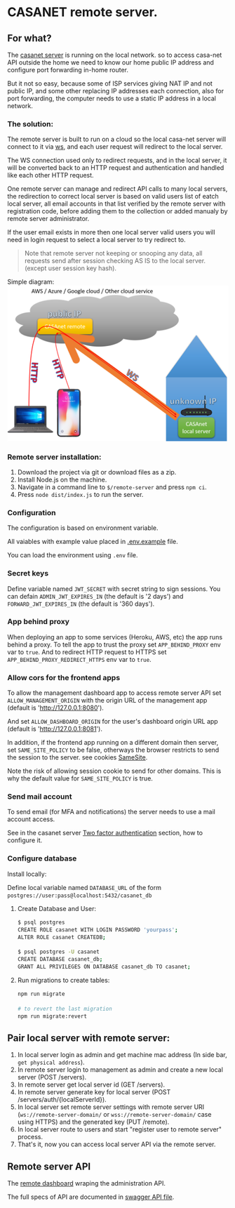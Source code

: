 # CASANET remote server.

## For what?
The [casanet server](https://github.com/casanet/casanet-server) is running on the local network. 
so to access casa-net API outside the home we need to know our home public IP address and configure port forwarding in-home router.

But it not so easy, because some of ISP services giving NAT IP and not public IP, and some other replacing IP addresses each connection,
also for port forwarding, the computer needs to use a static IP address in a local network.

### The solution:
The remote server is built to run on a cloud so the local casa-net server will connect to it via [ws](https://www.w3.org/TR/websockets/),
and each user request will redirect to the local server.

The WS connection used only to redirect requests,
and in the local server, it will be converted back to an HTTP request and authentication and handled like each other HTTP request.

One remote server can manage and redirect API calls to many local servers,
the redirection to correct local server is based on valid users list of eatch local server, all email accounts in that list verified by the remote server with registration code, before adding them to the collection or added manualy by remote server administrator.

If the user email exists in more then one local server valid users you will need in login request to select a local server to try redirect to.

> Note that remote server not keeping or snooping any data, 
all requests send after session checking AS IS to the local server. (except user session key hash).

Simple diagram:
![Screenshot](./docs/images/remote-diagram.png)

### Remote server installation:
1. Download the project via git or download files as a zip.
1. Install Node.js on the machine.
1. Navigate in a command line to `$/remote-server` and press `npm ci`.
1. Press `node dist/index.js` to run the server.

### Configuration

The configuration is based on environment variable.

All vaiables with example value placed in [.env.example](./.env.example) file.

You can load the environment using `.env` file.

### Secret keys

Define variable named `JWT_SECRET` with secret string to sign sessions.
You can defain `ADMIN_JWT_EXPIRES_IN` (the default is '2 days') and `FORWARD_JWT_EXPIRES_IN` (the default is '360 days'). 

### App behind proxy
When deploying an app to some services (Heroku, AWS, etc) the app runs behind a proxy.
To tell the app to trust the proxy set `APP_BEHIND_PROXY` env var to `true`.
And to redirect HTTP request to HTTPS set `APP_BEHIND_PROXY_REDIRECT_HTTPS` env var to `true`.

### Allow cors for the frontend apps
To allow the management dashboard app to access remote server API set `ALLOW_MANAGEMENT_ORIGIN` with the origin URL of the management app (default is 'http://127.0.0.1:8080'). 

And set `ALLOW_DASHBOARD_ORIGIN` for the user's dashboard origin URL app (default is 'http://127.0.0.1:8081').

In addition, if the frontend app running on a different domain then server, set `SAME_SITE_POLICY` to be false, otherways the browser restricts to send the session to the server. see cookies [SameSite](https://developer.mozilla.org/en-US/docs/Web/HTTP/Headers/Set-Cookie).

Note the risk of allowing session cookie to send for other domains. 
This is why the default value for `SAME_SITE_POLICY` is true.

### Send mail account
To send email (for MFA and notifications) the server needs to use a mail account access.

See in the casanet server [Two factor authentication](https://github.com/casanet/casanet-server/tree/development/backend#two-factor-authentication-mfa) section, how to configure it.

### Configure database

Install locally:

Define local variable named `DATABASE_URL` of the form `postgres://user:pass@localhost:5432/casanet_db`

1. Create Database and User:

   ```bash
   $ psql postgres
   CREATE ROLE casanet WITH LOGIN PASSWORD 'yourpass';
   ALTER ROLE casanet CREATEDB;

   $ psql postgres -U casanet
   CREATE DATABASE casanet_db;
   GRANT ALL PRIVILEGES ON DATABASE casanet_db TO casanet;
   ```
   
2. Run migrations to create tables:

   ```bash
   npm run migrate

   # to revert the last migration
   npm run migrate:revert
   ```

## Pair local server with remote server:
1) In local server login as admin and get machine mac address (In side bar, `get physical address`). 
1) In remote server login to management as admin and create a new local server (POST /servers).
1) In remote server get local server id (GET /servers).
1) In remote server generate key for local server (POST /servers/auth/{localServerId}).
1) In local server set remote server settings with remote server URI (`ws://remote-server-domain/` or `wss://remote-server-domain/` case using HTTPS)
and the generated key (PUT /remote).
1) In local server route to users and start "register user to remote server" process.
1) That's it, now you can access local server API via the remote server.

## Remote server API
The [remote dashboard](https://github.com/casanet/remote-dashboard) wraping the administration API. 

The full specs of API are documented in [swagger API file](./swagger.yaml).
